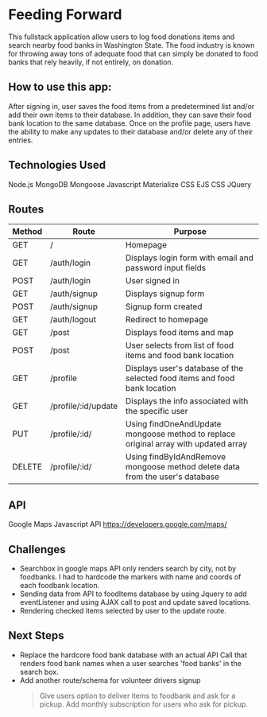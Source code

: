 # Feeding Forward

This fullstack application allow users to log food donations items and search nearby food banks in Washington State. The food industry is known for throwing away tons of adequate food that can simply be donated to food banks that rely heavily, if not entirely, on donation.

## How to use this app:

After signing in, user saves the food items from a predetermined list and/or add their own items to their database. In addition, they can save their food bank location to the same database. Once on the profile page, users have the ability to make any updates to their database and/or delete any of their entries. 

## Technologies Used

Node.js
MongoDB
Mongoose
Javascript
Materialize CSS
EJS
CSS
JQuery

## Routes

|Method         |Route          |Purpose                         |
|----------------|-------------------------------|-----------------------------|
|GET |/            |Homepage            |
|GET          |/auth/login            |Displays login form with email and password input fields          |
|POST          |/auth/login| User signed in
|GET |/auth/signup          |Displays signup form          
|POST          |/auth/signup           |Signup form created          |
|GET          |/auth/logout| Redirect to homepage
|GET          |/post| Displays food items and map
|POST          |/post| User selects from list of food items and food bank location
|GET          |/profile| Displays user's database of the selected food items and food bank location
|GET          |/profile/:id/update| Displays the info associated with the specific user
|PUT          |/profile/:id/| Using findOneAndUpdate mongoose method to replace original array with updated array
|DELETE          |/profile/:id/| Using findByIdAndRemove mongoose method delete data from the user's database

## API 

Google Maps Javascript API
https://developers.google.com/maps/

## Challenges

- Searchbox in google maps API only renders search by city, not by foodbanks. I had to hardcode the markers with name and coords of each foodbank location. 
- Sending data from API to foodItems database by using Jquery to add eventListener and using AJAX call to post and update saved locations. 
- Rendering checked items selected by user to the update route.


## Next Steps
- Replace the hardcore food bank database with an actual API Call that renders food bank names when a user searches 'food banks' in the search box.
- Add another route/schema for volunteer drivers signup
	> Give users option to deliver items to foodbank and ask for a pickup.
	Add monthly subscription for users who ask for pickup.